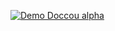 <!-- <table>
<tr>
<td><img src="https://img.shields.io/badge/Facebook--clone-React%20Ntive-blue" /></td>
<td>
<a href="https://youtu.be/35_hYAOoZ0U">
<img src="https://img.shields.io/badge/Project%20Demo-FF0000?style=plastic&logo=youtube&logoColor=white" />
</a>
</td>
</tr>
</table> -->

[![Demo Doccou alpha](https://j.gifs.com/XLv12V.gif)](https://www.youtube.com/watch?v=OiMRxVndTeU)
